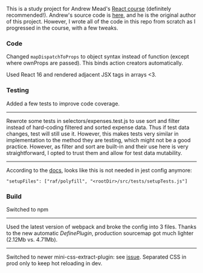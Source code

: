 This is a study project for Andrew Mead's [React course](https://www.udemy.com/react-2nd-edition) (definitely recommended!).
Andrew's source code is [here](https://github.com/andrewjmead/react-course-2-expensify-app), and he is the original author of this project. However, I wrote all of the code in this repo from scratch as I progressed in the course, with a few tweaks.

### Code

Changed `mapDispatchToProps` to object syntax instead of function (except where ownProps are passed). This binds action creators automatically.

Used React 16 and rendered adjacent JSX tags in arrays <3.

### Testing

Added a few tests to improve code coverage.

---

Rewrote some tests in selectors/expenses.test.js to use sort and filter instead of hard-coding filtered and sorted expense data. Thus if test data changes, test will still use it. However, this makes tests very similar in implementation to the method they are testing, which might not be a good practice. However, as filter and sort are built-in and their use here is very straightforward, I opted to trust them and allow for test data mutability.

---

According to the [docs](http://airbnb.io/enzyme/docs/guides/jest.html), looks like this is not needed in jest config anymore:

`"setupFiles": ["raf/polyfill", "<rootDir>/src/tests/setupTests.js"]`

### Build

Switched to npm

---

Used the latest version of webpack and broke the config into 3 files. Thanks to the new automatic _DefinePlugin_, production sourcemap got much lighter (2.12Mb vs. 4.71Mb).

---

Switched to newer mini-css-extract-plugin: see [issue](https://github.com/webpack-contrib/extract-text-webpack-plugin/issues/749). Separated CSS in prod only to keep hot reloading in dev.
